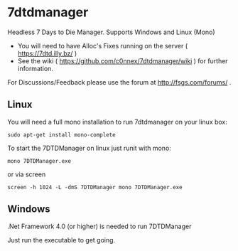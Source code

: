 # 7dtdmanager
Headless 7 Days to Die Manager. Supports Windows and Linux (Mono)

* You will need to have Alloc's Fixes running on the server ( https://7dtd.illy.bz/ )
* See the wiki ( https://github.com/c0nnex/7dtdmanager/wiki ) for further information.

For Discussions/Feedback please use the forum at http://fsgs.com/forums/ .

## Linux

You will need a full mono installation to run 7dtdmanager on your linux box:
```
sudo apt-get install mono-complete
```

To start the 7DTDManager on linux just runit with mono:
```
mono 7DTDManager.exe
```
or via screen
```
screen -h 1024 -L -dmS 7DTDManager mono 7DTDManager.exe
```

## Windows

.Net Framework 4.0 (or higher) is needed to run 7DTDManager

Just run the executable to get going.


